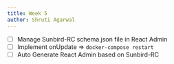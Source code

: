 ```yaml
---
title: Week 5
author: Shruti Agarwal
---
```

<!--

-->

- [ ] Manage Sunbird-RC schema.json file in React Admin
- [ ] Implement onUpdate => `docker-compose restart`
- [ ] Auto Generate React Admin based on Sunbird-RC